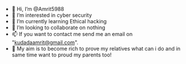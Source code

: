 - 👋 Hi, I’m @Amrit5988
- 👀 I’m interested in cyber security
- 🌱 I’m currently learning Ethical hacking
- 💞️ I’m looking to collaborate on nothing
- 📫 If you want to contact me send me an email on "kudadaamrit@gmail.com".
- 🤑 My aim is to become rich to prove my relatives what can i do and in same time want to proud my parents too!
<!---
Amrit5988/Amrit5988 is a ✨ special ✨ repository because its `README.md` (this file) appears on your GitHub profile.
You can click the Preview link to take a look at your changes.
--->
